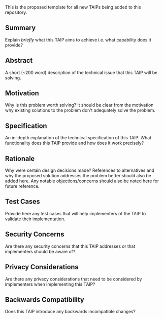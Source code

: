 This is the proposed template for all new TAIPs being added to this repository.

## Summary

Explain _briefly_ what this TAIP aims to achieve i.e. what capability does it provide?

## Abstract

A short (~200 word) description of the technical issue that this TAIP will be solving.

## Motivation

Why is this problem worth solving? It should be clear from the motivation why existing solutions to the problem don't adequately solve the problem.

## Specification

An in-depth explanation of the technical specification of this TAIP. What functionality does this TAIP provide and how does it work precisely?

## Rationale

Why were certain design decisions made? References to alternatives and why the proposed solution addresses the problem better should also be added here. Any notable objections/concerns should also be noted here for future reference.

## Test Cases

Provide here any test cases that will help implementers of the TAIP to validate their implementation.

## Security Concerns

Are there any security concerns that this TAIP addresses or that implementers should be aware of?

## Privacy Considerations

Are there any privacy considerations that need to be considered by implementers when implementing this TAIP?

## Backwards Compatibility

Does this TAIP introduce any backwards incompatible changes?
